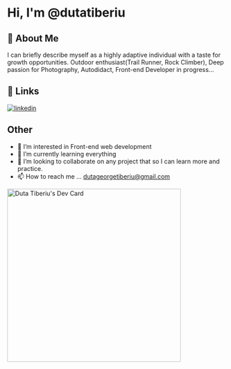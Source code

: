 # Hi, I'm @dutatiberiu

## 🚀 About Me
<p>I can briefly describe myself as a highly adaptive individual with a taste for growth opportunities. Outdoor enthusiast(Trail Runner, Rock Climber), Deep passion for Photography, Autodidact, Front-end Developer in progress...</p>

## 🔗 Links
<!--[![portfolio](https://img.shields.io/badge/my_portfolio-000?style=for-the-badge&logo=ko-fi&logoColor=white)]() in progress --->
[![linkedin](https://img.shields.io/badge/linkedin-0A66C2?style=for-the-badge&logo=linkedin&logoColor=white)](https://www.linkedin.com/in/dutatiberiu/)
<!--[![twitter](https://img.shields.io/badge/twitter-1DA1F2?style=for-the-badge&logo=twitter&logoColor=white)](https://twitter.com/)--->

## Other
- 👀 I’m interested in Front-end web development
- 🌱 I’m currently learning everything
- 💞️ I’m looking to collaborate on any project that so I can learn more and practice. 
- 📫 How to reach me ... dutageorgetiberiu@gmail.com

<a href="https://app.daily.dev/dutatiberiu"><img src="https://api.daily.dev/devcards/803d9307ac04405a9448cccda8ef6ee5.png?r=8pv" width="400" alt="Duta Tiberiu's Dev Card"/></a>

<!---
dutatiberiu/dutatiberiu is a ✨ special ✨ repository because its `README.md` (this file) appears on your GitHub profile.
You can click the Preview link to take a look at your changes.
--->
